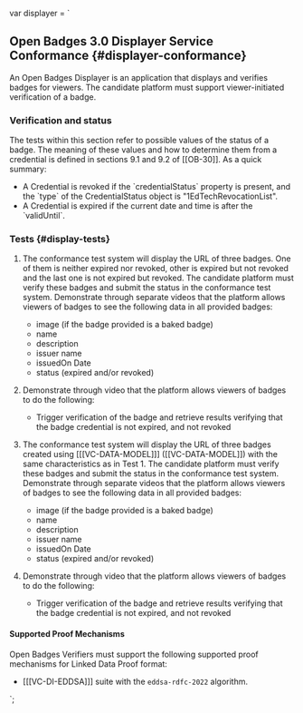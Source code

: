var displayer = `

## Open Badges 3.0 Displayer Service Conformance {#displayer-conformance}

An Open Badges Displayer is an application that displays and verifies badges for viewers. The candidate platform must support viewer-initiated verification of a badge.

### Verification and status

The tests within this section refer to possible values of the status of a badge. The meaning of these values and how to determine them from a credential is defined in sections 9.1 and 9.2 of [[OB-30]]. As a quick summary:

   - A Credential is revoked if the \`credentialStatus\` property is present, and the \`type\` of the CredentialStatus object is "1EdTechRevocationList".
   - A Credential is expired if the current date and time is after the \`validUntil\`.

### Tests {#display-tests}

1. The conformance test system will display the URL of three badges. One of them is neither expired nor revoked, other is expired but not revoked and the last one is not expired but revoked. The candidate platform must verify these badges and submit the status in the conformance test system. Demonstrate through separate videos that the platform allows viewers of badges to see the following data in all provided badges:

   - image (if the badge provided is a baked badge)
   - name
   - description
   - issuer name
   - issuedOn Date
   - status (expired and/or revoked)

1. Demonstrate through video that the platform allows viewers of badges to do the following:
   - Trigger verification of the badge and retrieve results verifying that the badge credential is not expired, and not revoked

1. The conformance test system will display the URL of three badges created using [[[VC-DATA-MODEL]]] ([[VC-DATA-MODEL]]) with
the same characteristics as in Test 1. The candidate platform must verify these badges and submit the status in the conformance test system. Demonstrate through separate videos that the platform allows viewers of badges to see the following data in all provided badges:

   - image (if the badge provided is a baked badge)
   - name
   - description
   - issuer name
   - issuedOn Date
   - status (expired and/or revoked)

1. Demonstrate through video that the platform allows viewers of badges to do the following:
   - Trigger verification of the badge and retrieve results verifying that the badge credential is not expired, and not revoked

#### Supported Proof Mechanisms

Open Badges Verifiers must support the following supported proof mechanisms for
Linked Data Proof format:

- [[[VC-DI-EDDSA]]] suite with the `eddsa-rdfc-2022` algorithm.

`;
